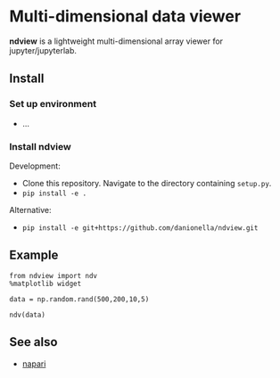 # Multi-dimensional data viewer
**ndview** is a lightweight multi-dimensional array viewer for jupyter/jupyterlab.

## Install
### Set up environment
- ...

### Install ndview
Development:
- Clone this repository. Navigate to the directory containing `setup.py`.
- `pip install -e .`

Alternative:
- `pip install -e git+https://github.com/danionella/ndview.git`


## Example

```import numpy as np
from ndview import ndv
%matplotlib widget

data = np.random.rand(500,200,10,5)

ndv(data)
```

## See also
- [napari](https://github.com/napari/napari)
